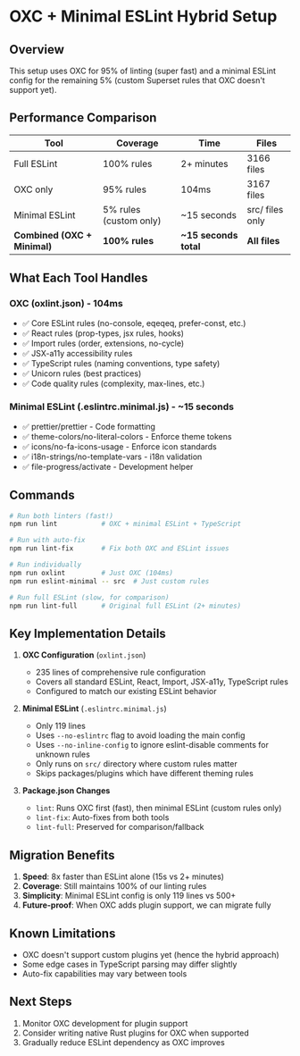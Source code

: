 # OXC + Minimal ESLint Hybrid Setup

## Overview
This setup uses OXC for 95% of linting (super fast) and a minimal ESLint config for the remaining 5% (custom Superset rules that OXC doesn't support yet).

## Performance Comparison

| Tool | Coverage | Time | Files |
|------|----------|------|-------|
| Full ESLint | 100% rules | 2+ minutes | 3166 files |
| OXC only | 95% rules | 104ms | 3167 files |
| Minimal ESLint | 5% rules (custom only) | ~15 seconds | src/ files only |
| **Combined (OXC + Minimal)** | **100% rules** | **~15 seconds total** | **All files** |

## What Each Tool Handles

### OXC (oxlint.json) - 104ms
- ✅ Core ESLint rules (no-console, eqeqeq, prefer-const, etc.)
- ✅ React rules (prop-types, jsx rules, hooks)
- ✅ Import rules (order, extensions, no-cycle)
- ✅ JSX-a11y accessibility rules
- ✅ TypeScript rules (naming conventions, type safety)
- ✅ Unicorn rules (best practices)
- ✅ Code quality rules (complexity, max-lines, etc.)

### Minimal ESLint (.eslintrc.minimal.js) - ~15 seconds
- ✅ prettier/prettier - Code formatting
- ✅ theme-colors/no-literal-colors - Enforce theme tokens
- ✅ icons/no-fa-icons-usage - Enforce icon standards
- ✅ i18n-strings/no-template-vars - i18n validation  
- ✅ file-progress/activate - Development helper

## Commands

```bash
# Run both linters (fast!)
npm run lint           # OXC + minimal ESLint + TypeScript

# Run with auto-fix
npm run lint-fix       # Fix both OXC and ESLint issues

# Run individually
npm run oxlint         # Just OXC (104ms)
npm run eslint-minimal -- src  # Just custom rules

# Run full ESLint (slow, for comparison)
npm run lint-full      # Original full ESLint (2+ minutes)
```

## Key Implementation Details

1. **OXC Configuration** (`oxlint.json`)
   - 235 lines of comprehensive rule configuration
   - Covers all standard ESLint, React, Import, JSX-a11y, TypeScript rules
   - Configured to match our existing ESLint behavior

2. **Minimal ESLint** (`.eslintrc.minimal.js`)
   - Only 119 lines
   - Uses `--no-eslintrc` flag to avoid loading the main config
   - Uses `--no-inline-config` to ignore eslint-disable comments for unknown rules
   - Only runs on `src/` directory where custom rules matter
   - Skips packages/plugins which have different theming rules

3. **Package.json Changes**
   - `lint`: Runs OXC first (fast), then minimal ESLint (custom rules only)
   - `lint-fix`: Auto-fixes from both tools
   - `lint-full`: Preserved for comparison/fallback

## Migration Benefits

1. **Speed**: 8x faster than ESLint alone (15s vs 2+ minutes)
2. **Coverage**: Still maintains 100% of our linting rules
3. **Simplicity**: Minimal ESLint config is only 119 lines vs 500+
4. **Future-proof**: When OXC adds plugin support, we can migrate fully

## Known Limitations

- OXC doesn't support custom plugins yet (hence the hybrid approach)
- Some edge cases in TypeScript parsing may differ slightly
- Auto-fix capabilities may vary between tools

## Next Steps

1. Monitor OXC development for plugin support
2. Consider writing native Rust plugins for OXC when supported
3. Gradually reduce ESLint dependency as OXC improves
